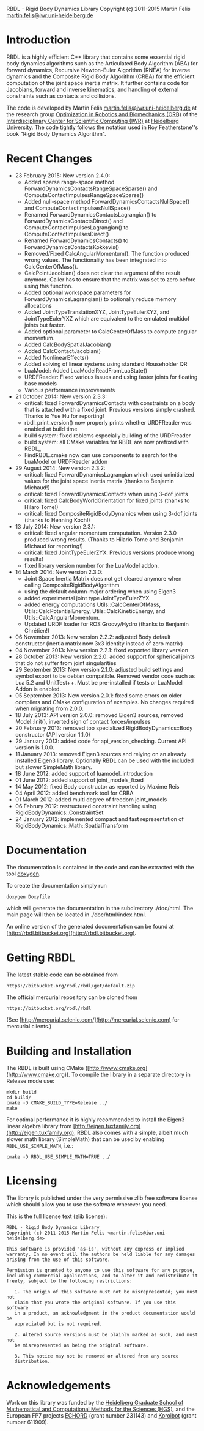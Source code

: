 RBDL - Rigid Body Dynamics Library
Copyright (c) 2011-2015 Martin Felis <martin.felis@iwr.uni-heidelberg.de>

Introduction
============

RBDL is a highly efficient C++ library that contains some essential rigid
body dynamics algorithms such as the Articulated Body Algorithm (ABA) for
forward dynamics, Recursive Newton-Euler Algorithm (RNEA) for inverse
dynamics and the Composite Rigid Body Algorithm (CRBA) for the efficient
computation of the joint space inertia matrix. It further contains code for
Jacobians, forward and inverse kinematics, and handling of external
constraints such as contacts and collisions.

The code is developed by Martin Felis <martin.felis@iwr.uni-heidelberg.de>
at the research group [Optimization in Robotics and Biomechanics
(ORB)](http://orb.iwr.uni-heidelberg.de) of the [Interdisciplinary Center
for Scientific Computing (IWR)](http://www.iwr.uni-heidelberg.de) at
[Heidelberg University](http://www.uni-heidelberg.de). The code tightly
follows the notation used in Roy Featherstone''s book "Rigid Body Dynamics
Algorithm".

Recent Changes
==============
  * 23 February 2015: New version 2.4.0:
	* Added sparse range-space method ForwardDynamicsContactsRangeSpaceSparse()
	  and ComputeContactImpulsesRangeSpaceSparse()
	* Added null-space method ForwardDynamicsContactsNullSpace()
	  and ComputeContactImpulsesNullSpace()
	* Renamed ForwardDynamicsContactsLagrangian() to
	  ForwardDynamicsContactsDirect() and
	  ComputeContactImpulsesLagrangian() to ComputeContactImpulsesDirect()
	* Renamed ForwardDynamicsContacts() to ForwardDynamicsContactsKokkevis()
	* Removed/Fixed CalcAngularMomentum(). The function produced wrong values. The
	  functionality has been integrated into CalcCenterOfMass().
	* CalcPointJacobian() does not clear the argument of the result anymore.
	  Caller has to ensure that the matrix was set to zero before using this
	  function.
	* Added optional workspace parameters for ForwardDynamicsLagrangian() to
	  optionally reduce memory allocations
	* Added JointTypeTranslationXYZ, JointTypeEulerXYZ, and JointTypeEulerYXZ
	  which are equivalent to the emulated multidof joints but faster.
	* Added optional parameter to CalcCenterOfMass to compute angular momentum.
	* Added CalcBodySpatialJacobian()
	* Added CalcContactJacobian()
	* Added NonlinearEffects()
	* Added solving of linear systems using standard Householder QR
	* LuaModel: Added LuaModelReadFromLuaState()
	* URDFReader: Fixed various issues and using faster joints for floating
	  base models
	* Various performance improvements
  * 21 October 2014: New version 2.3.3:
	* critical: fixed ForwardDynamicsContacts with constraints on a body
	  that is attached with a fixed joint. Previous versions simply crashed.
	  Thanks to Yue Hu for reporting!
	* rbdl_print_version() now properly prints whether URDFReader was enabled
	  at build time
	* build system: fixed roblems especially building of the URDFreader
	* build system: all CMake variables for RBDL are now prefixed with RBDL_
	* FindRBDL.cmake now can use components to search for the LuaModel or
	  URDFReader addon
  * 29 August 2014: New version 2.3.2:
	 * critical: fixed ForwardDynamicsLagrangian which used uninitialized values for the joint space inertia matrix (thanks to Benjamin Michaud!)
	 * critical: fixed ForwardDynamicsContacts when using 3-dof joints
	 * critical: fixed CalcBodyWorldOrientation for fixed joints (thanks to Hilaro Tome!)
	 * critical: fixed CompositeRigidBodyDynamics when using 3-dof joints (thanks to Henning Koch!)
   * 13 July 2014: New version 2.3.1:
	 * critical: fixed angular momentum computation. Version 2.3.0 produced wrong
	   results. (Thanks to Hilario Tome and Benjamin Michaud for reporting!)
	 * critical: fixed JointTypeEulerZYX. Previous versions produce wrong results!
	 * fixed library version number for the LuaModel addon.
   * 14 March 2014: New version 2.3.0:
	 * Joint Space Inertia Matrix does not get cleared anymore when calling CompositeRigidBodyAlgorithm
	 * using the default column-major ordering when using Eigen3
	 * added experimental joint type JointTypeEulerZYX
	 * added energy computations Utils::CalcCenterOfMass, Utils::CalcPotentialEnergy, Utils::CalcKineticEnergy, and Utils::CalcAngularMomentum.
	 * Updated URDF loader for ROS Groovy/Hydro (thanks to Benjamin Chrétien!)
   * 06 November 2013: New version 2.2.2: adjusted Body default constructor (inertia matrix now 3x3 identity instead of zero matrix)
   * 04 November 2013: New version 2.2.1: fixed exported library version
   * 28 October 2013: New version 2.2.0: added support for spherical joints that do not suffer from joint singularities
   * 29 September 2013: New version 2.1.0: adjusted build settings and symbol export to be debian compatible. Removed vendor code such as Lua 5.2 and UnitTest++. Must be pre-installed if tests or LuaModel Addon is enabled.
   * 05 September 2013: New version 2.0.1: fixed some errors on older compilers and CMake configuration of examples. No changes required when migrating from 2.0.0.
   * 18 July 2013: API version 2.0.0: removed Eigen3 sources, removed Model::Init(), inverted sign of contact forces/impulses
   * 20 February 2013: removed too specialized RigidBodyDynamics::Body constructor (API version 1.1.0)
   * 29 January 2013: added code for api_version_checking. Current API version is 1.0.0.
   * 11 January 2013: removed Eigen3 sources and relying on an already installed Eigen3 library. Optionally RBDL can be used with the included but slower SimpleMath library.
   * 18 June 2012: added support of luamodel_introduction
   * 01 June 2012: added support of joint_models_fixed
   * 14 May 2012: fixed Body constructor as reported by Maxime Reis
   * 04 April 2012: added benchmark tool for CRBA
   * 01 March 2012: added multi degree of freedom joint_models
   * 06 Februry 2012: restructured constraint handling using RigidBodyDynamics::ConstraintSet
   * 24 January 2012: implemented compact and fast representation of RigidBodyDynamics::Math::SpatialTransform

Documentation
=============

The documentation is contained in the code and can be extracted with the
tool [doxygen](http://www.doxygen.org).

To create the documentation simply run

	doxygen Doxyfile

which will generate the documentation in the subdirectory ./doc/html. The
main page will then be located in ./doc/html/index.html.

An online version of the generated documentation can be found at
[http://rbdl.bitbucket.org](http://rbdl.bitbucket.org).

Getting RBDL
============

The latest stable code can be obtained from

	https://bitbucket.org/rbdl/rbdl/get/default.zip

The official mercurial repository can be cloned from

	https://bitbucket.org/rbdl/rbdl

(See [http://mercurial.selenic.com/](http://mercurial.selenic.com) for
mercurial clients.)

Building and Installation
=========================

The RBDL is built using CMake
([http://www.cmake.org](http://www.cmake.org)). To compile the library in
a separate directory in Release mode use:

	mkdir build
	cd build/
	cmake -D CMAKE_BUILD_TYPE=Release ../
	make

For optimal performance it is highly recommended to install the Eigen3
linear algebra library from
[http://eigen.tuxfamily.org](http://eigen.tuxfamily.org). RBDL also
comes with a simple, albeit much slower math library (SimpleMath) that can
be used by enabling `RBDL_USE_SIMPLE_MATH`, i.e.:

	cmake -D RBDL_USE_SIMPLE_MATH=TRUE ../

Licensing
=========

The library is published under the very permissive zlib free software
license which should allow you to use the software wherever you need.

This is the full license text (zlib license):

	RBDL - Rigid Body Dynamics Library
	Copyright (c) 2011-2015 Martin Felis <martin.felis@iwr.uni-heidelberg.de>

	This software is provided 'as-is', without any express or implied
	warranty. In no event will the authors be held liable for any damages
	arising from the use of this software.

	Permission is granted to anyone to use this software for any purpose,
	including commercial applications, and to alter it and redistribute it
	freely, subject to the following restrictions:

	   1. The origin of this software must not be misrepresented; you must not
	   claim that you wrote the original software. If you use this software
	   in a product, an acknowledgment in the product documentation would be
	   appreciated but is not required.

	   2. Altered source versions must be plainly marked as such, and must not
	   be misrepresented as being the original software.

	   3. This notice may not be removed or altered from any source
	   distribution.

Acknowledgements
================

Work on this library was funded by the [Heidelberg Graduate School of
Mathematical and Computational Methods for the Sciences
(HGS)](http://hgs.iwr.uni-heidelberg.de/hgs.mathcomp/), and the European
FP7 projects [ECHORD](http://echord.eu) (grant number 231143) and
[Koroibot](http://koroibot.eu) (grant number 611909).
